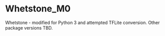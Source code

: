 # Whetstone_M0
Whetstone - modified for Python 3 and attempted TFLite conversion. Other package versions TBD. 
